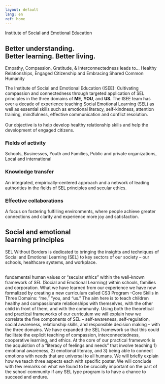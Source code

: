 ```yaml
---
layout: default
lang: en
ref: home
---
```


<div class="box">
<div>Institute of Social and Emotional Education</div>
<h2>Better understanding.<br/>
Better learning. Better living.</h2>
</div>

<div class="quote-container">
<span class="quote">
Empathy, Compassion, Gratitude, & Interconnectedness leads to... Healthy Relationships,
Engaged Citizenship and Embracing Shared Common Humanity
</span>
</div>

<p>
The Institute of Social and Emotional Education (ISEE): Cultivating compassion and connectedness through targeted application of SEL principles in the three domains of <b>ME</b>, <b>YOU</b>, and <b>US</b>. The ISEE team has over a decade of experience teaching Social Emotional Learning (SEL) as well as essential skills such as emotional literacy, self-kindness, attention training, mindfulness, effective communication and conflict resolution.<br/><br/> Our objective is to help develop healthy relationship skills and help the development of engaged citizens.
</p>

<section class="row">
<div class="third">
<h3>Fields of activity</h3>
Schools, Businesses, Youth and Families, Public and private organizations, Local and international
</div>

<div class="third">
<h3>Knowledge transfer</h3>
An integrated, empirically-centered approach and a network of leading authorities in the fields of SEL principles and secular ethics.
</div>

<div class="third">
<h3>Effective collaborations</h3>
A focus on fostering fulfilling environments, where people achieve greater connections and clarity and experience more joy and satisfaction.
</div>
</section>

<div class="box">
<h2>Social and emotional<br/>
learning principles</h2>
</div>

<p>
SEL Without Borders is dedicated to bringing the insights and techniques of Social and Emotional Learning (SEL) to key sectors of our society – our schools, healthcare systems, and workplace. <br/><br/>

fundamental human values or “secular ethics” within the well-known framework of SEL (Social and Emotional Learning) within schools, families and corporation. What we have learned from our experience we have now formalized by creating a new curriculum called CS3 Program –Core Skills in Three Domains: “me,” “you, and “us.” The aim here is to teach children healthy and compassionate relationships with themselves, with the other child in front of them, and with the community. Using both the theoretical and practical frameworks of our curriculum we will explain how we correlate the five components of SEL – self-awareness, self-regulation, social awareness, relationship skills, and responsible decision making – with the three domains. We have expanded the SEL framework so that this could facilitate the explicit teaching of compassion, interconnectedness, cooperative learning, and ethics. At the core of our practical framework is the acquisition of a “literacy of feelings and needs” that involve teaching 1) emotional awareness, 2) emotional literacy, and 3) being able to connect emotions with needs that are universal to all humans. We will briefly explain how we teach three aspects each with specific poster. We will conclude with few remarks on what we found to be crucially important on the part of the school community if any SEL type program is to have a chance to succeed and endure.
</p>
